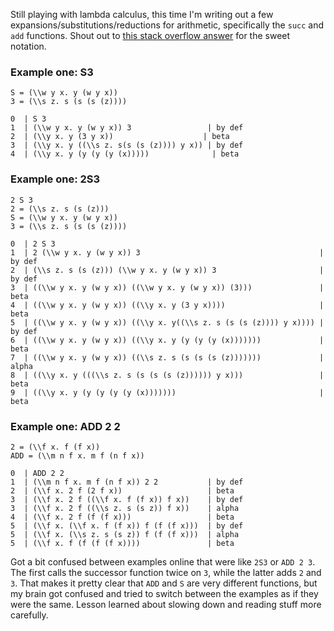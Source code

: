 Still playing with lambda calculus, this time I'm writing out a few expansions/substitutions/reductions for arithmetic, specifically the `succ` and `add` functions. Shout out to [this stack overflow answer](https://stackoverflow.com/a/47085844/1776944) for the sweet notation.

### Example one: S3
```
S = (\\w y x. y (w y x))
3 = (\\s z. s (s (s (z))))

0  | S 3
1  | (\\w y x. y (w y x)) 3                 | by def
2  | (\\y x. y (3 y x))                    | beta
3  | (\\y x. y ((\\s z. s(s (s (z)))) y x)) | by def
4  | (\\y x. y (y (y (y (x)))))              | beta
```

### Example one: 2S3

```
2 S 3
2 = (\\s z. s (s (z)))
S = (\\w y x. y (w y x))
3 = (\\s z. s (s (s (z))))

0  | 2 S 3
1  | 2 (\\w y x. y (w y x)) 3                                        | by def
2  | (\\s z. s (s (z))) (\\w y x. y (w y x)) 3                       | by def
3  | ((\\w y x. y (w y x)) ((\\w y x. y (w y x)) (3)))               | beta
4  | ((\\w y x. y (w y x)) ((\\y x. y (3 y x))))                     | beta
5  | ((\\w y x. y (w y x)) ((\\y x. y((\\s z. s (s (s (z)))) y x)))) | by def
6  | ((\\w y x. y (w y x)) ((\\y x. y (y (y (y (x)))))))             | beta
7  | ((\\w y x. y (w y x)) ((\\s z. s (s (s (s (z)))))))             | alpha
8  | ((\\y x. y (((\\s z. s (s (s (s (z)))))) y x)))                 | beta
9  | ((\\y x. y (y (y (y (y (x)))))))                                | beta
```

### Example one: ADD 2 2
```
2 = (\\f x. f (f x))
ADD = (\\m n f x. m f (n f x))

0  | ADD 2 2
1  | (\\m n f x. m f (n f x)) 2 2           | by def
2  | (\\f x. 2 f (2 f x))                   | beta
3  | (\\f x. 2 f ((\\f x. f (f x)) f x))    | by def
3  | (\\f x. 2 f ((\\s z. s (s z)) f x))    | alpha
4  | (\\f x. 2 f (f (f x)))                 | beta
5  | (\\f x. (\\f x. f (f x)) f (f (f x)))  | by def
5  | (\\f x. (\\s z. s (s z)) f (f (f x)))  | alpha
5  | (\\f x. f (f (f (f x))))               | beta
```

Got a bit confused between examples online that were like `2S3` or `ADD 2 3`. The first calls the successor function twice on `3`, while the latter adds `2` and `3`. That makes it pretty clear that `ADD` and `S` are very different functions, but my brain got confused and tried to switch between the examples as if they were the same. Lesson learned about slowing down and reading stuff more carefully. 
